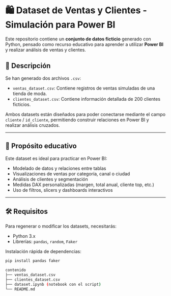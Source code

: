 # 🛍️ Dataset de Ventas y Clientes - Simulación para Power BI

Este repositorio contiene un **conjunto de datos ficticio** generado con Python, pensado como recurso educativo para aprender a utilizar **Power BI** y realizar análisis de ventas y clientes.

## 📄 Descripción

Se han generado dos archivos `.csv`:

- `ventas_dataset.csv`: Contiene registros de ventas simuladas de una tienda de moda.
- `clientes_dataset.csv`: Contiene información detallada de 200 clientes ficticios.

Ambos datasets están diseñados para poder conectarse mediante el campo `cliente` / `id_cliente`, permitiendo construir relaciones en Power BI y realizar análisis cruzados.

---

## 🧠 Propósito educativo

Este dataset es ideal para practicar en Power BI:

- Modelado de datos y relaciones entre tablas
- Visualizaciones de ventas por categoría, canal o ciudad
- Análisis de clientes y segmentación
- Medidas DAX personalizadas (margen, total anual, cliente top, etc.)
- Uso de filtros, slicers y dashboards interactivos

---

## 🛠️ Requisitos

Para regenerar o modificar los datasets, necesitarás:

- Python 3.x
- Librerías: `pandas`, `random`, `Faker`

Instalación rápida de dependencias:

```bash
pip install pandas faker
```
```bash
contenido
├── ventas_dataset.csv
├── clientes_dataset.csv
├── dataset.ipynb (notebook con el script)
└── README.md
